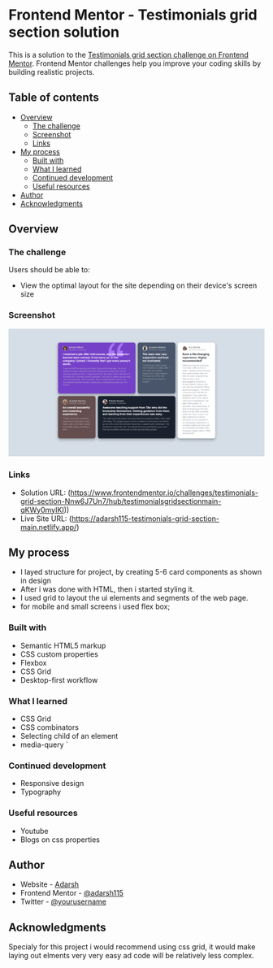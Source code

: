 # Frontend Mentor - Testimonials grid section solution

This is a solution to the [Testimonials grid section challenge on Frontend Mentor](https://www.frontendmentor.io/challenges/testimonials-grid-section-Nnw6J7Un7). Frontend Mentor challenges help you improve your coding skills by building realistic projects. 

## Table of contents

- [Overview](#overview)
  - [The challenge](#the-challenge)
  - [Screenshot](#screenshot)
  - [Links](#links)
- [My process](#my-process)
  - [Built with](#built-with)
  - [What I learned](#what-i-learned)
  - [Continued development](#continued-development)
  - [Useful resources](#useful-resources)
- [Author](#author)
- [Acknowledgments](#acknowledgments)


## Overview

### The challenge

Users should be able to:

- View the optimal layout for the site depending on their device's screen size

### Screenshot
![Screenshot](https://github.com/adarsh115/Frontend-Projects/blob/main/testimonials-grid-section-main/ss.png)



### Links

- Solution URL: (https://www.frontendmentor.io/challenges/testimonials-grid-section-Nnw6J7Un7/hub/testimonialsgridsectionmain-qKWy0myIKI))
- Live Site URL: (https://adarsh115-testimonials-grid-section-main.netlify.app/)

## My process
- I layed structure for project, by creating 5-6 card components as shown in design
- After i was done with HTML, then i started styling it.
- I used grid to layout the ui elements and segments of the web page.
- for mobile and small screens i used flex box;

### Built with

- Semantic HTML5 markup
- CSS custom properties
- Flexbox
- CSS Grid
- Desktop-first workflow


### What I learned

- CSS Grid
- CSS combinators
- Selecting child of an element
- media-query
`



### Continued development

- Responsive design
- Typography


### Useful resources

- Youtube
- Blogs on css properties


## Author

- Website - [Adarsh](https://meadarshkumar.netlify.app/)
- Frontend Mentor - [@adarsh115](https://www.frontendmentor.io/profile/adarsh115)
- Twitter - [@yourusername](https://www.twitter.com/kadarsh115)


## Acknowledgments
Specialy for this project i would recommend using css grid, it would make laying out elments very very easy ad code will be relatively less complex.
